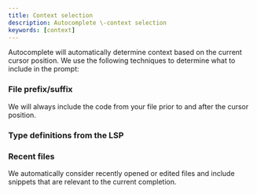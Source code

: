 ```yaml
---
title: Context selection
description: Autocomplete \-context selection
keywords: [context]
---
```


Autocomplete will automatically determine context based on the current cursor position. We use the following techniques to determine what to include in the prompt:

### File prefix/suffix

We will always include the code from your file prior to and after the cursor position.

### Type definitions from the LSP

### Recent files

We automatically consider recently opened or edited files and include snippets that are relevant to the current completion.
